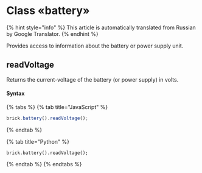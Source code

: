 # Class «battery»

{% hint style="info" %}
This article is automatically translated from Russian by Google Translator.
{% endhint %}

Provides access to information about the battery or power supply unit.

## readVoltage

Returns the current-voltage of the battery (or power supply) in volts.

#### Syntax

{% tabs %}
{% tab title="JavaScript" %}
```javascript
brick.battery().readVoltage();
```
{% endtab %}

{% tab title="Python" %}
```
brick.battery().readVoltage();
```
{% endtab %}
{% endtabs %}

